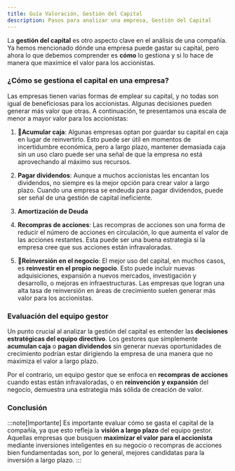 ```yaml
---
title: Guía Valoración, Gestión del Capital
description: Pasos para analizar una empresa, Gestión del Capital
---
```


La **gestión del capital** es otro aspecto clave en el análisis de una compañía. Ya hemos mencionado dónde una empresa puede gastar su capital, pero ahora lo que debemos comprender es **cómo** lo gestiona y si lo hace de manera que maximice el valor para los accionistas.

### ¿Cómo se gestiona el capital en una empresa?

Las empresas tienen varias formas de emplear su capital, y no todas son igual de beneficiosas para los accionistas. Algunas decisiones pueden generar más valor que otras. A continuación, te presentamos una escala de menor a mayor valor para los accionistas:

1. 🔻**Acumular caja**: Algunas empresas optan por guardar su capital en caja en lugar de reinvertirlo. Esto puede ser útil en momentos de incertidumbre económica, pero a largo plazo, mantener demasiada caja sin un uso claro puede ser una señal de que la empresa no está aprovechando al máximo sus recursos.
 
2. **Pagar dividendos**: Aunque a muchos accionistas les encantan los dividendos, no siempre es la mejor opción para crear valor a largo plazo. Cuando una empresa se endeuda para pagar dividendos, puede ser señal de una gestión de capital ineficiente.

3. **Amortización de Deuda**

4. **Recompras de acciones**: Las recompras de acciones son una forma de reducir el número de acciones en circulación, lo que aumenta el valor de las acciones restantes. Esta puede ser una buena estrategia si la empresa cree que sus acciones están infravaloradas.

5. 🚀**Reinversión en el negocio**: El mejor uso del capital, en muchos casos, es **reinvestir en el propio negocio**. Esto puede incluir nuevas adquisiciones, expansión a nuevos mercados, investigación y desarrollo, o mejoras en infraestructuras. Las empresas que logran una alta tasa de reinversión en áreas de crecimiento suelen generar más valor para los accionistas.

### Evaluación del equipo gestor

Un punto crucial al analizar la gestión del capital es entender las **decisiones estratégicas del equipo directivo**. Los gestores que simplemente **acumulan caja** o **pagan dividendos** sin generar nuevas oportunidades de crecimiento podrían estar dirigiendo la empresa de una manera que no maximiza el valor a largo plazo.

Por el contrario, un equipo gestor que se enfoca en **recompras de acciones** cuando estas están infravaloradas, o en **reinvención y expansión** del negocio, demuestra una estrategia más sólida de creación de valor.

### Conclusión

:::note[Importante]
Es importante evaluar cómo se gasta el capital de la compañía, ya que esto refleja la **visión a largo plazo** del equipo gestor. Aquellas empresas que busquen **maximizar el valor para el accionista** mediante inversiones inteligentes en su negocio o recompras de acciones bien fundamentadas son, por lo general, mejores candidatas para la inversión a largo plazo.
:::
